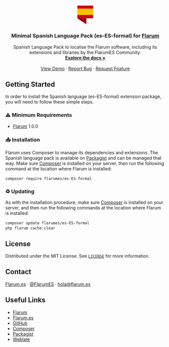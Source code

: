 <p align="center">
  <a href="https://github.com/FlarumES/es-ES-formal">
    <img src="https://raw.githubusercontent.com/FlarumES/flarum.es/main/img/flarumesiso.png" width="10%" alt="FlarumES Logo">
  </a>

  <h3 align="center">Minimal Spanish Language Pack (es-ES-formal) for <a href="https://flarum.org">Flarum</a></h3>

  <p align="center">
    Spanish Language Pack to localise the Flarum software, including its extensions and libraries by the FlarumES Community.
    <br />
    <a href="https://github.com/flarumes/es-ES-formal"><strong>Explore the docs »</strong></a>
    <br />
    <br />
    <a href="https://flarum.es">View Demo</a>
    ·
    <a href="https://github.com/flarumes/es-ES-formal/issues">Report Bug</a>
    ·
    <a href="https://github.com/flarumes/es-ES-formal/issues">Request Feature</a>
  </p>



## Getting Started

In order to install the Spanish language (es-ES-formal) extension package, you will need to follow these simple steps.


### ⚠️ Minimum Requirements

* <a href="https://flarum.org">Flarum</a> 1.0.0


### 📥 Installation

Flarum uses Composer to manage its dependencies and extensions. The Spanish language pack is available on <a href="https://packagist.org/packages/flarumes/es-ES-formal">Packagist</a> and can be managed that way. Make sure <a href="https://getcomposer.org/">Composer</a> is installed on your server, then run the following command at the location where Flarum is installed:
   ```
   composer require flarumes/es-ES-formal
   ```

### ♻ Updating

As with the installation procedure, make sure <a href="https://getcomposer.org/">Composer</a> is installed on your server, and then run the following commands at the location where Flarum is installed:
   ```
   composer update flarumes/es-ES-formal
   php flarum cache:clear
   ```

## License

Distributed under the MIT License. See <a href="https://github.com/flarum-lang/spanish/blob/main/LICENSE">`LICENSE`</a> for more information.


## Contact

[Flarum.es](https://flarum.es) · [@FlarumES](https://twitter.com/FlarumES) · hola@flarum.es

## Useful Links

* [Flarum](https://flarum.org)
* [Flarum.es](https://flarum.es)
* [GitHub](https://github.com/flarum-lang/spanish)
* [Composer](https://getcomposer.org/)
* [Packagist](https://packagist.org/)
* [Weblate](https://weblate.org/)
